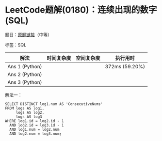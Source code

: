# LeetCode题解(0180)：连续出现的数字(SQL)

题目：[原题链接](https://leetcode-cn.com/problems/consecutive-numbers/)（中等）

标签：SQL

| 解法           | 时间复杂度 | 空间复杂度 | 执行用时       |
| -------------- | ---------- | ---------- | -------------- |
| Ans 1 (Python) |            |            | 372ms (59.20%) |
| Ans 2 (Python) |            |            |                |
| Ans 3 (Python) |            |            |                |

解法一：

```mysql
SELECT DISTINCT log1.num AS 'ConsecutiveNums'
FROM logs AS log1,
     logs AS log2,
     logs AS log3
WHERE log1.id = log2.id - 1
  AND log2.id = log3.id - 1
  AND log1.num = log2.num
  AND log2.num = log3.num;
```